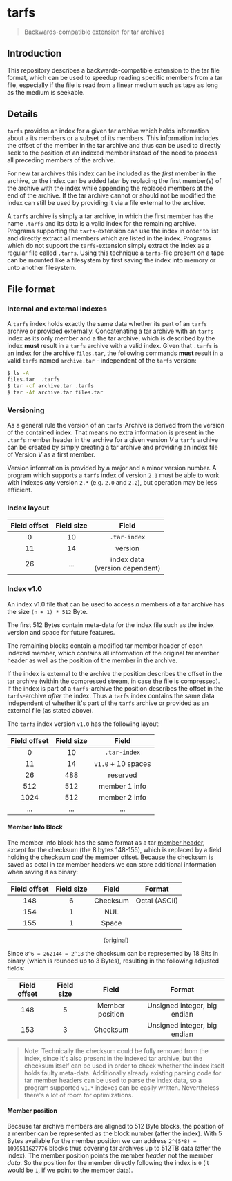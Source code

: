# tarfs
> Backwards-compatible extension for tar archives

## Introduction
This repository describes a backwards-compatible extension to the tar file format,
which can be used to speedup reading specific members from a tar file,
especially if the file is read from a linear medium such as tape as
long as the medium is seekable.

## Details
``tarfs`` provides an index for a given tar archive which holds information
about a its members or a subset of its members.
This information includes the offset of the member in the tar archive and
thus can be used to directly seek to the position of an indexed member
instead of the need to process all preceding members of the archive.

For new tar archives this index can be included as the *first* member
in the archive, or the index can be added later by replacing the first
member(s) of the archive with the index while appending the replaced members
at the end of the archive.
If the tar archive cannot or should not be modified the index can still
be used by providing it via a file external to the archive.

A ``tarfs`` archive is simply a tar archive,
in which the first member has the name ``.tarfs`` and its data is a valid
index for the remaining archive.
Programs supporting the ``tarfs``-extension can use the index in order
to list and directly extract all members which are listed in the index.
Programs which do not support the ``tarfs``-extension simply extract the
index as a regular file called ``.tarfs``.
Using this technique a ``tarfs``-file present on a tape can be mounted like a
filesystem by first saving the index into memory or unto another filesystem.

## File format

### Internal and external indexes
A ``tarfs`` index holds exactly the same data whether its part of an
``tarfs`` archive or provided externally.
Concatenating a tar archive with an ``tarfs`` index as its only member
and a the tar archive, which is described by the index **must** result
in a ``tarfs`` archive with a valid index.
Given that ``.tarfs`` is an index for the archive ``files.tar``,
the following commands **must** result in a valid ``tarfs`` named ``archive.tar`` - independent of the ``tarfs`` version:

```bash
$ ls -A
files.tar  .tarfs
$ tar -cf archive.tar .tarfs
$ tar -Af archive.tar files.tar
```

### Versioning

As a general rule the version of an ``tarfs``-Archive is derived from
the version of the contained index.
That means no extra information is present in the ``.tarfs`` member header
in the archive for a given version *V* a ``tarfs`` archive can
be created by simply creating a tar archive and providing an index file of Version *V* as a first member.

Version information is provided by a major and a minor version number.
A program which supports a ``tarfs`` index of version ``2.1`` must
be able to work with indexes *any* version ``2.*`` (e.g. ``2.0`` and ``2.2``),
but operation may be less efficient.

### Index layout

<div align="center">

| Field offset | Field size | Field                               |
|:------------:|:----------:|:-----------------------------------:|
| 0            |   10       | ``.tar-index``                      |
| 11           |   14       | version                             |
| 26           | ...        | index data<br/> (version dependent) |
</div>

### Index v1.0
An index v1.0 file that can be used to access *n* members of a tar
archive has the size ``(n + 1) * 512`` Byte.

The first 512 Bytes contain meta-data for the index file such as the
index version and space for future features.

The remaining blocks contain a modified tar member header
of each indexed member, which contains all information of the original
tar member header as well as the position of the member in the archive.

If the index is external to the archive the position describes the offset
in the tar archive (within the compressed stream, in case the file is compressed).
If the index is part of a ``tarfs``-archive the position describes the offset
in the ``tarfs``-archive *after* the index.
Thus a ``tarfs`` index contains the same data independent of whether it's
part of the ``tarfs`` archive or provided as an external file (as stated above).

The ``tarfs`` index version ``v1.0`` has the following layout:
<div align="center">

| Field offset | Field size | Field                |
|:------------:|:----------:|:--------------------:|
| 0            |   10       | ``.tar-index``       |
| 11           |   14       | ``v1.0`` + 10 spaces |
| 26           |   488      | reserved             |
| 512          |   512      | member 1 info        |
| 1024         |   512      | member 2 info        |
| ...          | ...        | ...                  |
</div>

#### Member Info Block
The member info block has the same format as a tar
[member header](https://en.wikipedia.org/wiki/Tar_(computing)#Header),
*except* for the checksum (the 8 bytes 148-155),
which is replaced by a field holding the checksum *and* the member offset.
Because the checksum is saved as octal in tar member headers we can store
additional information when saving it as binary:

<div align="center">

| Field offset | Field size | Field      | Format        |
|:------------:|:----------:|:----------:|:-------------:|
| 148          |     6      | Checksum   | Octal (ASCII) |
| 154          |     1      | NUL        |               | 
| 155          |     1      | Space      |               |

(original)
</div>

Since ``8^6 = 262144 = 2^18`` the checksum can be represented by 18 Bits
in binary (which is rounded up to 3 Bytes), resulting in the following
adjusted fields:

<div align="center">

| Field offset | Field size | Field            | Format                       |
|:------------:|:----------:|:----------------:|:----------------------------:|
| 148          |     5      | Member position  | Unsigned integer, big endian |
| 153          |     3      | Checksum         | Unsigned integer, big endian |

</div>

> Note: Technically the checksum could be fully removed from the index,
> since it's also present in the indexed tar archive,
> but the checksum itself can be used in order to check whether the index
> itself holds faulty meta-data.
> Additionally already existing parsing code for tar member headers can
> be used to parse the index data, so a program supported ``v1.*`` indexes
> can be easily written.
> Nevertheless there's a lot of room for optimizations.

#### Member position
Because tar archive members are aligned to 512 Byte blocks,
the position of a member can be represented as the block number
(after the index).
With 5 Bytes available for the member position we can address
``2^(5*8) = 1099511627776`` blocks thus covering tar archives up to 512TB
data (after the index).
The member position points the member *header* not the member *data*.
So the position for the member directly following the index is ``0``
(it would be ``1``, if we point to the member data).
